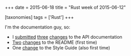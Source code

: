 +++
date = 2015-06-18
title = "Rust week of 2015-06-12"

[taxonomies]
tags = ['Rust']
+++

I\'m the documentation guy, so:

-   I [submitted][] [three][] [changes] to the API documentation
-   [Two][] [changes][1] to the README (first time)
-   One [change] to the Style Guide (also first time)

  [submitted]: https://github.com/rust-lang/rust/pull/26259
  [three]: https://github.com/rust-lang/rust/pull/26260
  [changes]: https://github.com/rust-lang/rust/pull/26261
  [Two]: https://github.com/rust-lang/rust/pull/26373
  [1]: https://github.com/rust-lang/rust/pull/26410
  [change]: https://github.com/rust-lang/rust/pull/26367
